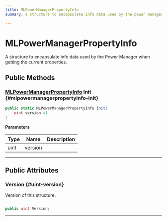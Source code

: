 ```yaml
---
title: MLPowerManagerPropertyInfo
summary: a structure to encapsulate info data used by the power manager when getting the current properties. 

---
```


# MLPowerManagerPropertyInfo




A structure to encapsulate info data used by the Power Manager when getting the current properties.   





## Public Methods

### [MLPowerManagerPropertyInfo](/versioned_docs/version-14-Jun-2023/unity-api/api/UnityEngine.XR.MagicLeap/MLPowerManager/NativeBindings/UnityEngine.XR.MagicLeap.MLPowerManager.NativeBindings.MLPowerManagerPropertyInfo.md) Init {#mlpowermanagerpropertyinfo-init}

```csharp
public static MLPowerManagerPropertyInfo Init(
    uint version =1
)
```


**Parameters**

| Type | Name  | Description  | 
|--|--|--|
| uint |version||






-----------

## Public Attributes

### Version {#uint-version}

Version of this structure. 

```csharp

public uint Version;

```






-----------

